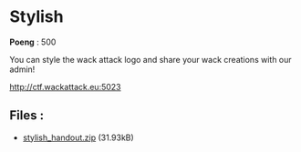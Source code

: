 # Stylish
**Poeng** : 500

You can style the wack attack logo and share your wack creations with our admin!

http://ctf.wackattack.eu:5023

## Files : 

 - [stylish_handout.zip](./stylish_handout.zip) (31.93kB)